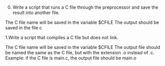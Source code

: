 0. Write a script that runs a C file through the preprocessor and save the result into another file.

The C file name will be saved in the variable $CFILE
The output should be saved in the file c

1.Write a script that compiles a C file but does not link.

The C file name will be saved in the variable $CFILE
The output file should be named the same as the C file, but with the extension .o instead of .c.
Example: if the C file is main.c, the output file should be main.o

